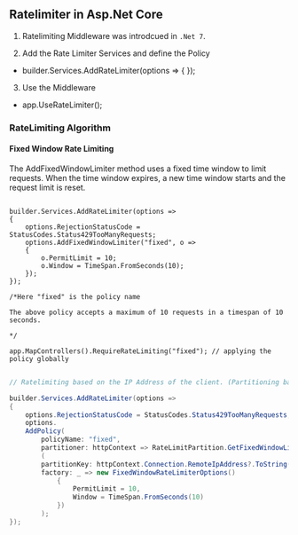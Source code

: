 
## Ratelimiter in Asp.Net Core

1. Ratelimiting Middleware was introdcued in `.Net 7`.

2. Add the Rate Limiter Services and define the Policy

- builder.Services.AddRateLimiter(options => { });

3. Use the Middleware

- app.UseRateLimiter();

### RateLimiting Algorithm

#### Fixed Window Rate Limiting

The AddFixedWindowLimiter method uses a fixed time window to limit requests. 
When the time window expires, a new time window starts and the request limit is reset.

```chsarp

builder.Services.AddRateLimiter(options => 
{
    options.RejectionStatusCode = StatusCodes.Status429TooManyRequests;
    options.AddFixedWindowLimiter("fixed", o =>
    {
        o.PermitLimit = 10;
        o.Window = TimeSpan.FromSeconds(10);
    });
});

/*Here "fixed" is the policy name

The above policy accepts a maximum of 10 requests in a timespan of 10 seconds.

*/

app.MapControllers().RequireRateLimiting("fixed"); // applying the policy globally

```

```csharp

// Ratelimiting based on the IP Address of the client. (Partitioning based on IP Address)

builder.Services.AddRateLimiter(options => 
{
    options.RejectionStatusCode = StatusCodes.Status429TooManyRequests;
    options.
    AddPolicy(
        policyName: "fixed",
        partitioner: httpContext => RateLimitPartition.GetFixedWindowLimiter
        (
        partitionKey: httpContext.Connection.RemoteIpAddress?.ToString(),
        factory: _ => new FixedWindowRateLimiterOptions()
            {
                PermitLimit = 10,
                Window = TimeSpan.FromSeconds(10)
            })
        );
});

```
